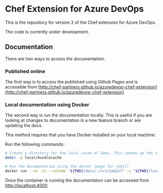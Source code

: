 # Chef Extension for Azure DevOps

This is the repository for version 2 of the Chef extension for Azure DevOps.

The code is currently under development.

## Documentation

There are two ways to access the documentation.

### Published online

The first way is to access the published using Github Pages and is accessible from [http://chef-partners.github.io/azuredevop-chef-extension](http://chef-partners.github.io/azuredevop-chef-extension)

### Local documentation using Docker

The second way is run the documentation locally. This is useful if you are looking at changes to documentation in a new feature branch or are updating the docs.

This method requires that you have Docker installed on your local machine.

Run the following commands:

```bash
# Create a directory for the local cache of Gems. This speeds up the time it takes to stand up the documentation on subsequent runs.
mkdir -p local/bundlecache

# Run the documentation using the docker image for jekyll
docker run --rm -it --volume "${PWD}/docs/:/srv/jekyll" -v "${PWD}/local/bundlecache:/usr/local/bundle" -e JEKYLL_ENV=docker -p 4000:4000 jekyll/jekyll:3.8 jekyll serve --config _config.yml,_config.docker.yml
```

Once the container is running the documentation can be accessed from [http://localhost:4000](https://localhost:4000)